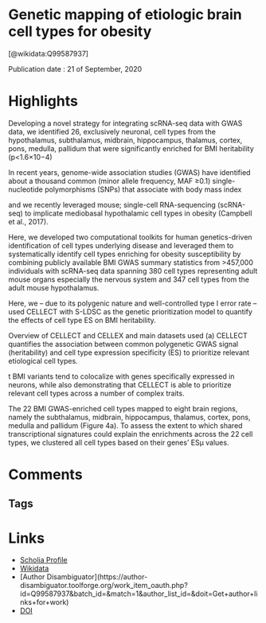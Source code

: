 
Genetic mapping of etiologic brain cell types for obesity
=========================================================
  
  [@wikidata:Q99587937]  
  
Publication date : 21 of September, 2020  

# Highlights

Developing a novel strategy for integrating scRNA-seq data with GWAS data, we identified 26, exclusively neuronal, cell types from the hypothalamus, subthalamus, midbrain, hippocampus, thalamus, cortex, pons, medulla, pallidum that were significantly enriched for BMI heritability (p<1.6×10−4)

In recent years, genome-wide association studies (GWAS) have identified about a thousand common (minor allele frequency, MAF ≥0.1) single-nucleotide polymorphisms (SNPs) that associate with body mass index

 and we recently leveraged mouse; single-cell RNA-sequencing (scRNA-seq) to implicate mediobasal hypothalamic cell types in obesity (Campbell et al., 2017). 

 Here, we developed two computational toolkits for human genetics-driven identification of cell types underlying disease and leveraged them to systematically identify cell types enriching for obesity susceptibility by combining publicly available BMI GWAS summary statistics from >457,000 individuals with scRNA-seq data spanning 380 cell types representing adult mouse organs especially the nervous system and 347 cell types from the adult mouse hypothalamus.

 <!-- 347 ontly in the adult mouse hypothalamus! -->

Here, we – due to its polygenic nature and well-controlled type I error rate – used CELLECT with S-LDSC as the genetic prioritization model to quantify the effects of cell type ES on BMI heritability. 

Overview of CELLECT and CELLEX and main datasets used (a) CELLECT quantifies the association between common polygenetic GWAS signal (heritability) and cell type expression specificity (ES) to prioritize relevant etiological cell types.

t BMI variants tend to colocalize with genes specifically expressed in neurons, while also demonstrating that CELLECT is able to prioritize relevant cell types across a number of complex traits.

The 22 BMI GWAS-enriched cell types mapped to eight brain regions, namely the subthalamus, midbrain, hippocampus, thalamus, cortex, pons, medulla and pallidum (Figure 4a). To assess the extent to which shared transcriptional signatures could explain the enrichments across the 22 cell types, we clustered all cell types based on their genes’ ESμ values. 


# Comments

## Tags

# Links
  
 * [Scholia Profile](https://scholia.toolforge.org/work/Q99587937)  
 * [Wikidata](https://www.wikidata.org/wiki/Q99587937)  
 * [Author Disambiguator](https://author-
disambiguator.toolforge.org/work_item_oauth.php?id=Q99587937&batch_id=&match=1&author_list_id=&doit=Get+author+links+for+work)  
 * [DOI](https://doi.org/10.7554/ELIFE.55851)  
